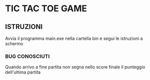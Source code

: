# TIC TAC TOE GAME

## ISTRUZIONI

Avvia il programma main.exe nella cartella bin e segui le istruzioni a schermo


### BUG CONOSCIUTI

Quando arrivo a fine partita non segna nello score finale il punteggio dell'ultima partita
